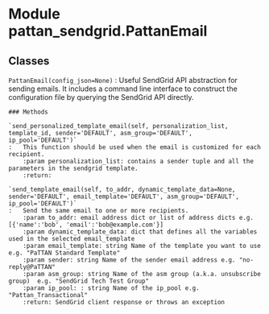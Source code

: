 Module pattan_sendgrid.PattanEmail
==================================

Classes
-------

`PattanEmail(config_json=None)`
:   Useful SendGrid API abstraction for sending emails.
    It includes a command line interface to construct the configuration file by querying the SendGrid API directly.

    ### Methods

    `send_personalized_template_email(self, personalization_list, template_id, sender='DEFAULT', asm_group='DEFAULT', ip_pool='DEFAULT')`
    :   This function should be used when the email is customized for each recipient.
        :param personalization_list: contains a sender tuple and all the parameters in the sendgrid template.
        :return:

    `send_template_email(self, to_addr, dynamic_template_data=None, sender='DEFAULT', email_template='DEFAULT', asm_group='DEFAULT', ip_pool='DEFAULT')`
    :   Send the same email to one or more recipients.
        :param to_addr: email address dict or list of address dicts e.g. [{'name':'bob', 'email':'bob@example.com'}]
        :param dynamic_template_data: dict that defines all the variables used in the selected email_template
        :param email_template: string Name of the template you want to use e.g. "PaTTAN Standard Template"
        :param sender: string Name of the sender email address e.g. "no-reply@PaTTAN"
        :param asm_group: string Name of the asm group (a.k.a. unsubscribe group)  e.g. "SendGrid Tech Test Group"
        :param ip_pool: : string Name of the ip_pool e.g. "Pattan_Transactional"
        :return: SendGrid client response or throws an exception